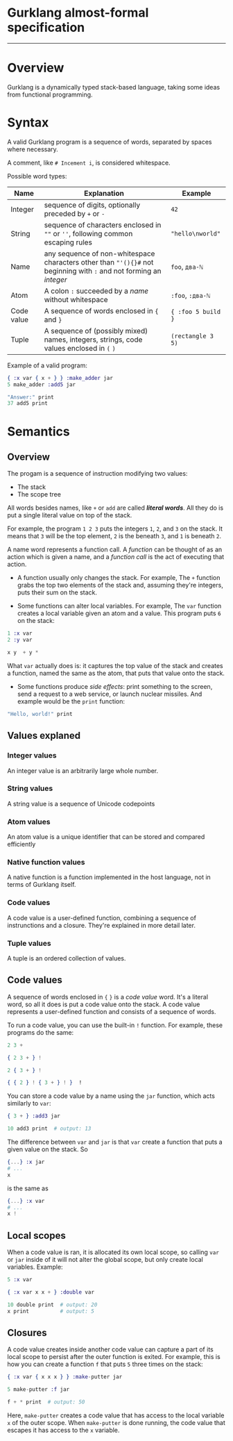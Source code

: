 # Gurklang almost-formal specification

---

# Overview

Gurklang is a dynamically typed stack-based language, taking some ideas from
functional programming.


# Syntax

A valid Gurklang program is a sequence of words, separated by spaces where necessary.

A comment, like `# Incement i`, is considered whitespace.

Possible word types:

| Name          | Explanation   | Example |
| ------------- | ------------- | ------- |
| Integer | sequence of digits, optionally preceded by `+` or `-` | `42` |
| String | sequence of characters enclosed in `""` or `''`, following common escaping rules|`"hello\nworld"`|
| Name | any sequence of non-whitespace characters other than `"'(){}#` not beginning with `:` and not forming an _integer_  | `foo`, `два-ℕ` |
| Atom |  A colon `:` succeeded by a _name_ without whitespace | `:foo`, `:два-ℕ` |
| Code value | A sequence of words enclosed in `{` and `}` | `{ :foo 5 build }` |
| Tuple | A sequence of (possibly mixed) names, integers, strings, code values enclosed in `(` `)` | `(rectangle 3 5)` |

Example of a valid program:
```elixir
{ :x var { x + } } :make_adder jar
5 make_adder :add5 jar

"Answer:" print
37 add5 print
```


# Semantics

## Overview

The progam is a sequence of instruction modifying two values:

* The stack
* The scope tree

All words besides names, like `+` or `add` are called **_literal words_**. All
they do is put a single literal value on top of the stack.

For example, the program `1 2 3` puts the integers `1`, `2`, and `3` on the stack.
It means that `3` will be the top element, `2` is the beneath `3`, and `1` is
beneath `2`.

A name word represents a function call. A _function_ can be thought of as an action
which is given a name, and a _function call_ is the act of executing that action.

* A function usually only changes the stack. For example, The `+` function grabs
the top two elements of the stack and, assuming they're integers, puts their
sum on the stack.

* Some functions can alter local variables. For example, The `var` function creates
a local variable given an atom and a value. This program puts `6` on the stack:
```elixir
1 :x var
2 :y var

x y  + y *
```
What `var` actually does is: it captures the top value of the stack and creates
a function, named the same as the atom, that puts that value onto the stack.

* Some functions produce _side effects_: print something to the screen, send a
request to a web service, or launch nuclear missiles. And example would be the
`print` function:
```elixir
"Hello, world!" print
```

## Values explaned

### Integer values

An integer value is an arbitrarily large whole number.

### String values

A string value is a sequence of Unicode codepoints

### Atom values

An atom value is a unique identifier that can be stored and compared efficiently

### Native function values

A native function is a function implemented in the host language, not in terms
of Gurklang itself.

### Code values

A code value is a user-defined function, combining a sequence of instrunctions
and a closure. They're explained in more detail later.

### Tuple values

A tuple is an ordered collection of values.


## Code values

A sequence of words enclosed in `{` `}` is a _code value_ word. It's a literal
word, so all it does is put a code value onto the stack. A code value represents
a user-defined function and consists of a sequence of words.

To run a code value, you can use the built-in `!` function. For example, these programs do the same:
```elixir
2 3 +

{ 2 3 + } !

2 { 3 + } !

{ { 2 } ! { 3 + } ! }  !
```

You can store a code value by a name using the `jar` function, which acts
similarly to `var`:
```elixir
{ 3 + } :add3 jar

10 add3 print  # output: 13
```
The difference between `var` and `jar` is that `var` create a function that
puts a given value on the stack. So
```elixir
{...} :x jar
# ...
x
```
 is the same as
```elixir
{...} :x var
# ...
x !
```


## Local scopes

When a code value is ran, it is allocated its own local scope,
so calling `var` or `jar` inside of it will not alter the global scope, but
only create local variables. Example:

```elixir
5 :x var

{ :x var x x + } :double var

10 double print  # output: 20
x print          # output: 5
```


## Closures

A code value creates inside another code value can capture a part of its local scope
to persist after the outer function is exited. For example, this is how you can
create a function `f` that puts `5` three times on the stack:

```elixir
{ :x var { x x x } } :make-putter jar

5 make-putter :f jar

f + * print  # output: 50
```
Here, `make-putter` creates a code value that has access to the local variable `x`
of the outer scope. When `make-putter` is done running, the code value that escapes
it has access to the `x` variable.

